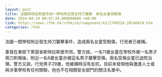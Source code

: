 ```yaml
---
layout: post
title: 法國斯特拉斯堡市郊一學校附近發生持刀襲擊　兩名女童受輕傷
date: 2024-04-19 00:47:29.000000000 +08:00
link: https://news.rthk.hk/rthk/ch/component/k2/1749528-20240419.htm
categories: rthk
---
```


法國一間學校附近發生持刀襲擊事件，造成兩名女童受輕傷，行兇者已被捕。

事發在東部下萊茵省斯特拉斯堡市郊。警方說，一名11歲女童在學校外被一名男子用刀刺傷後，附近一名6歲女童亦被這名男子襲擊受傷。兩名受傷女童已送院治理。警方又說，行兇男子29歲，他被捕時沒有反抗，目前未發現他與激進人士或與涉事學校有任何關聯，他也不在相關安全部門的關注名單中。
